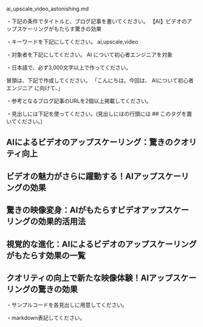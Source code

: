 ai_upscale_video_astonishing.md

・下記の条件でタイトルと、ブログ記事を書いてください。
【AI】ビデオのアップスケーリングがもたらす驚きの効果

・キーワードを下記にしてください。
ai,upscale,video

・対象者を下記にしてください。
  AI について初心者エンジニアを対象


・日本語で、必ず3,000文字以上で作ってください。

冒頭は、下記で作成してください。
「こんにちは。今回は、
AIについて初心者エンジニア
に向けて、」

・参考となるブログ記事のURLを2個以上掲載してください。

・見出しには下記を使ってください。(見出しにはの行頭には ## このタグを置いてください。)
## AIによるビデオのアップスケーリング：驚きのクオリティ向上
## ビデオの魅力がさらに躍動する！AIアップスケーリングの効果
## 驚きの映像変身：AIがもたらすビデオアップスケーリングの効果的活用法
## 視覚的な進化：AIによるビデオのアップスケーリングがもたらす効果の一覧
## クオリティの向上で新たな映像体験！AIアップスケーリングの驚きの効果

・サンプルコードを各見出しに用意してください。

・markdown表記してください。


